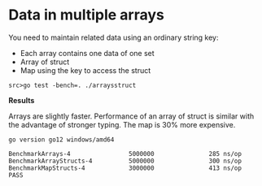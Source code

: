 # Data in multiple arrays

You need to maintain related data using an ordinary string key:
- Each array contains one data of one set
- Array of struct
- Map using the key to access the struct

`src>go test -bench=. ./arraysstruct` 

**Results**

Arrays are slightly faster.
Performance of an array of struct is similar with the advantage of stronger typing.
The map is 30% more expensive.

```
go version go12 windows/amd64

BenchmarkArrays-4                5000000               285 ns/op
BenchmarkArrayStructs-4          5000000               300 ns/op
BenchmarkMapStructs-4            3000000               413 ns/op
PASS
```
